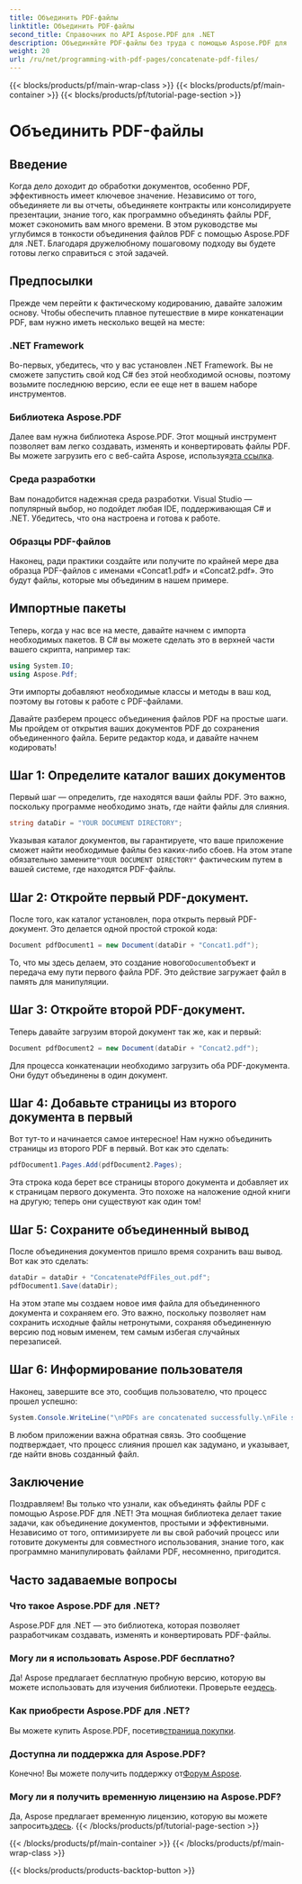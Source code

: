 ```yaml
---
title: Объединить PDF-файлы
linktitle: Объединить PDF-файлы
second_title: Справочник по API Aspose.PDF для .NET
description: Объединяйте PDF-файлы без труда с помощью Aspose.PDF для .NET с помощью этого подробного пошагового руководства.
weight: 20
url: /ru/net/programming-with-pdf-pages/concatenate-pdf-files/
---
```


{{< blocks/products/pf/main-wrap-class >}}
{{< blocks/products/pf/main-container >}}
{{< blocks/products/pf/tutorial-page-section >}}

# Объединить PDF-файлы

## Введение

Когда дело доходит до обработки документов, особенно PDF, эффективность имеет ключевое значение. Независимо от того, объединяете ли вы отчеты, объединяете контракты или консолидируете презентации, знание того, как программно объединять файлы PDF, может сэкономить вам много времени. В этом руководстве мы углубимся в тонкости объединения файлов PDF с помощью Aspose.PDF для .NET. Благодаря дружелюбному пошаговому подходу вы будете готовы легко справиться с этой задачей.

## Предпосылки

Прежде чем перейти к фактическому кодированию, давайте заложим основу. Чтобы обеспечить плавное путешествие в мире конкатенации PDF, вам нужно иметь несколько вещей на месте:

### .NET Framework

Во-первых, убедитесь, что у вас установлен .NET Framework. Вы не сможете запустить свой код C# без этой необходимой основы, поэтому возьмите последнюю версию, если ее еще нет в вашем наборе инструментов.

### Библиотека Aspose.PDF

 Далее вам нужна библиотека Aspose.PDF. Этот мощный инструмент позволяет вам легко создавать, изменять и конвертировать файлы PDF. Вы можете загрузить его с веб-сайта Aspose, используя[эта ссылка](https://releases.aspose.com/pdf/net/).

### Среда разработки

Вам понадобится надежная среда разработки. Visual Studio — популярный выбор, но подойдет любая IDE, поддерживающая C# и .NET. Убедитесь, что она настроена и готова к работе.

### Образцы PDF-файлов

Наконец, ради практики создайте или получите по крайней мере два образца PDF-файлов с именами «Concat1.pdf» и «Concat2.pdf». Это будут файлы, которые мы объединим в нашем примере.

## Импортные пакеты

Теперь, когда у нас все на месте, давайте начнем с импорта необходимых пакетов. В C# вы можете сделать это в верхней части вашего скрипта, например так:

```csharp
using System.IO;
using Aspose.Pdf;
```

Эти импорты добавляют необходимые классы и методы в ваш код, поэтому вы готовы к работе с PDF-файлами.

Давайте разберем процесс объединения файлов PDF на простые шаги. Мы пройдем от открытия ваших документов PDF до сохранения объединенного файла. Берите редактор кода, и давайте начнем кодировать!

## Шаг 1: Определите каталог ваших документов

Первый шаг — определить, где находятся ваши файлы PDF. Это важно, поскольку программе необходимо знать, где найти файлы для слияния.

```csharp
string dataDir = "YOUR DOCUMENT DIRECTORY";
```

 Указывая каталог документов, вы гарантируете, что ваше приложение сможет найти необходимые файлы без каких-либо сбоев. На этом этапе обязательно замените`"YOUR DOCUMENT DIRECTORY"` фактическим путем в вашей системе, где находятся PDF-файлы.

## Шаг 2: Откройте первый PDF-документ.

После того, как каталог установлен, пора открыть первый PDF-документ. Это делается одной простой строкой кода:

```csharp
Document pdfDocument1 = new Document(dataDir + "Concat1.pdf");
```

 То, что мы здесь делаем, это создание нового`Document`объект и передача ему пути первого файла PDF. Это действие загружает файл в память для манипуляции.

## Шаг 3: Откройте второй PDF-документ.

Теперь давайте загрузим второй документ так же, как и первый:

```csharp
Document pdfDocument2 = new Document(dataDir + "Concat2.pdf");
```

Для процесса конкатенации необходимо загрузить оба PDF-документа. Они будут объединены в один документ.

## Шаг 4: Добавьте страницы из второго документа в первый

Вот тут-то и начинается самое интересное! Нам нужно объединить страницы из второго PDF в первый. Вот как это сделать:

```csharp
pdfDocument1.Pages.Add(pdfDocument2.Pages);
```

Эта строка кода берет все страницы второго документа и добавляет их к страницам первого документа. Это похоже на наложение одной книги на другую; теперь они существуют как один том!

## Шаг 5: Сохраните объединенный вывод

После объединения документов пришло время сохранить ваш вывод. Вот как это сделать:

```csharp
dataDir = dataDir + "ConcatenatePdfFiles_out.pdf";
pdfDocument1.Save(dataDir);
```

На этом этапе мы создаем новое имя файла для объединенного документа и сохраняем его. Это важно, поскольку позволяет нам сохранить исходные файлы нетронутыми, сохраняя объединенную версию под новым именем, тем самым избегая случайных перезаписей.

## Шаг 6: Информирование пользователя

Наконец, завершите все это, сообщив пользователю, что процесс прошел успешно:

```csharp
System.Console.WriteLine("\nPDFs are concatenated successfully.\nFile saved at " + dataDir);
```

В любом приложении важна обратная связь. Это сообщение подтверждает, что процесс слияния прошел как задумано, и указывает, где найти вновь созданный файл.

## Заключение

Поздравляем! Вы только что узнали, как объединять файлы PDF с помощью Aspose.PDF для .NET! Эта мощная библиотека делает такие задачи, как объединение документов, простыми и эффективными. Независимо от того, оптимизируете ли вы свой рабочий процесс или готовите документы для совместного использования, знание того, как программно манипулировать файлами PDF, несомненно, пригодится.


## Часто задаваемые вопросы

### Что такое Aspose.PDF для .NET?  
Aspose.PDF для .NET — это библиотека, которая позволяет разработчикам создавать, изменять и конвертировать PDF-файлы.

### Могу ли я использовать Aspose.PDF бесплатно?  
Да! Aspose предлагает бесплатную пробную версию, которую вы можете использовать для изучения библиотеки. Проверьте ее[здесь](https://releases.aspose.com/).

### Как приобрести Aspose.PDF для .NET?  
Вы можете купить Aspose.PDF, посетив[страница покупки](https://purchase.aspose.com/buy).

### Доступна ли поддержка для Aspose.PDF?  
 Конечно! Вы можете получить поддержку от[Форум Aspose](https://forum.aspose.com/c/pdf/10).

### Могу ли я получить временную лицензию на Aspose.PDF?  
 Да, Aspose предлагает временную лицензию, которую вы можете запросить[здесь](https://purchase.aspose.com/temporary-license/).
{{< /blocks/products/pf/tutorial-page-section >}}

{{< /blocks/products/pf/main-container >}}
{{< /blocks/products/pf/main-wrap-class >}}

{{< blocks/products/products-backtop-button >}}
